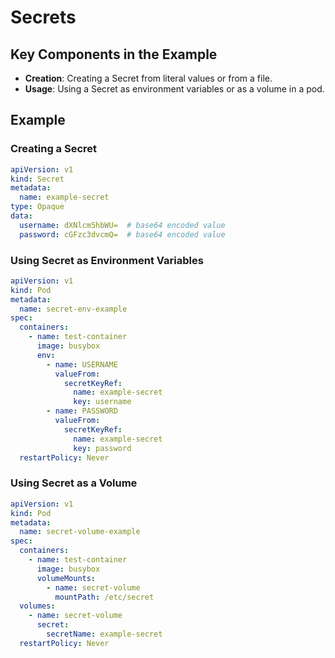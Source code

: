 # Secrets
## Key Components in the Example
- **Creation**: Creating a Secret from literal values or from a file.
- **Usage**: Using a Secret as environment variables or as a volume in a pod.

## Example

### Creating a Secret
```yaml
apiVersion: v1
kind: Secret
metadata:
  name: example-secret
type: Opaque
data:
  username: dXNlcm5hbWU=  # base64 encoded value
  password: cGFzc3dvcmQ=  # base64 encoded value
```

### Using Secret as Environment Variables
```yaml
apiVersion: v1
kind: Pod
metadata:
  name: secret-env-example
spec:
  containers:
    - name: test-container
      image: busybox
      env:
        - name: USERNAME
          valueFrom:
            secretKeyRef:
              name: example-secret
              key: username
        - name: PASSWORD
          valueFrom:
            secretKeyRef:
              name: example-secret
              key: password
  restartPolicy: Never
```

### Using Secret as a Volume
```yaml
apiVersion: v1
kind: Pod
metadata:
  name: secret-volume-example
spec:
  containers:
    - name: test-container
      image: busybox
      volumeMounts:
        - name: secret-volume
          mountPath: /etc/secret
  volumes:
    - name: secret-volume
      secret:
        secretName: example-secret
  restartPolicy: Never
```

